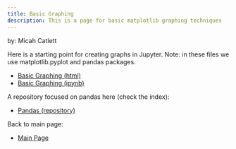```yaml
---
title: Basic Graphing
description: This is a page for basic matplotlib graphing techniques
---
```

by: Micah Catlett

Here is a starting point for creating graphs in Jupyter. Note: in these files we use matplotlib.pyplot and pandas packages.
- [Basic Graphing (html)](GitHubExample.html)
- [Basic Graphing (ipynb)](GitHubExample.ipynb)

A repository focused on pandas here (check the index):
- [Pandas (repository)](https://github.com/githubmicah/pandas)

Back to main page:
- [Main Page](https://githubmicah.github.io/)
